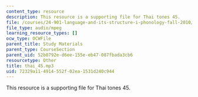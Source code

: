 ```yaml
---
content_type: resource
description: This resource is a supporting file for Thai tones 45.
file: /courses/24-901-language-and-its-structure-i-phonology-fall-2010/72329a114914552f02ea1531d240c944_thai_45.mp3
file_type: audio/mpeg
learning_resource_types: []
ocw_type: OCWFile
parent_title: Study Materials
parent_type: CourseSection
parent_uid: 52b0792e-d6ee-155e-eb47-087fbada3cb6
resourcetype: Other
title: thai_45.mp3
uid: 72329a11-4914-552f-02ea-1531d240c944
---
```

This resource is a supporting file for Thai tones 45.

